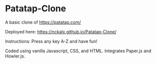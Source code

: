 # Patatap-Clone
A basic clone of https://patatap.com/ 

Deployed here: 
https://nckalx.github.io/Patatap-Clone/

Instructions: Press any key A-Z and have fun!

Coded using vanilla Javascript, CSS, and HTML. Integrates Paper.js and Howler.js.
